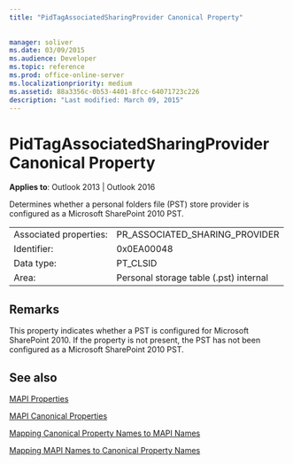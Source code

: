 ```yaml
---
title: "PidTagAssociatedSharingProvider Canonical Property"
 
 
manager: soliver
ms.date: 03/09/2015
ms.audience: Developer
ms.topic: reference
ms.prod: office-online-server
ms.localizationpriority: medium
ms.assetid: 88a3356c-0b53-4401-8fcc-64071723c226
description: "Last modified: March 09, 2015"
---
```


# PidTagAssociatedSharingProvider Canonical Property

  
  
**Applies to**: Outlook 2013 | Outlook 2016 
  
Determines whether a personal folders file (PST) store provider is configured as a Microsoft SharePoint 2010 PST.
  
|||
|:-----|:-----|
|Associated properties:  <br/> |PR_ASSOCIATED_SHARING_PROVIDER  <br/> |
|Identifier:  <br/> |0x0EA00048  <br/> |
|Data type:  <br/> |PT_CLSID  <br/> |
|Area:  <br/> |Personal storage table (.pst) internal  <br/> |
   
## Remarks

This property indicates whether a PST is configured for Microsoft SharePoint 2010. If the property is not present, the PST has not been configured as a Microsoft SharePoint 2010 PST.
  
## See also



[MAPI Properties](mapi-properties.md)
  
[MAPI Canonical Properties](mapi-canonical-properties.md)
  
[Mapping Canonical Property Names to MAPI Names](mapping-canonical-property-names-to-mapi-names.md)
  
[Mapping MAPI Names to Canonical Property Names](mapping-mapi-names-to-canonical-property-names.md)

